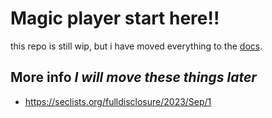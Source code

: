 # Magic player start here!! 

this repo is still wip, but i have moved everything to the [docs](https://docs.eveee00.xyz/).

## More info *I will move these things later*
- https://seclists.org/fulldisclosure/2023/Sep/1

